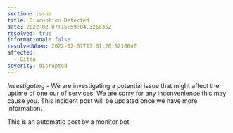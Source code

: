 ```yaml
---
section: issue
title: Disruption Detected
date: 2022-02-07T16:59:04.326835Z
resolved: true
informational: false
resolvedWhen: 2022-02-07T17:01:20.521864Z
affected:
  - Gitea
severity: disrupted
---
```

*Investigating* - We are investigating a potential issue that might affect the uptime of one our of services. We are sorry for any inconvenience this may cause you. This incident post will be updated once we have more information.

This is an automatic post by a monitor bot.
        